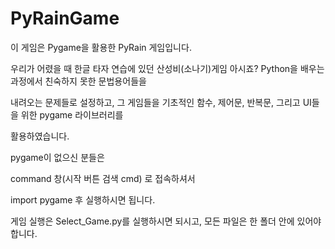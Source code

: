 # PyRainGame

이 게임은 Pygame을 활용한 PyRain 게임입니다.

우리가 어렸을 때 한글 타자 연습에 있던 산성비(소나기)게임 아시죠?
Python을 배우는 과정에서 친숙하지 못한 문법용어들을

내려오는 문제들로 설정하고, 
그 게임들을 기초적인 함수, 제어문, 반복문, 그리고 UI들을 위한 pygame 라이브러리를

활용하였습니다.



pygame이 없으신 분들은

command 창(시작 버튼 검색 cmd) 로 접속하셔서

import pygame 후 실행하시면 됩니다.

게임 실행은 Select_Game.py를 실행하시면 되시고,
모든 파일은 한 폴더 안에 있어야합니다.
